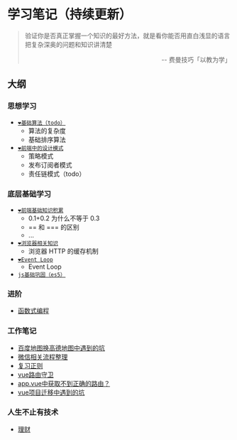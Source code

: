 # 学习笔记（持续更新）

> 验证你是否真正掌握一个知识的最好方法，就是看你能否用直白浅显的语言把复杂深奥的问题和知识讲清楚<p align="right">-- 费曼技巧「以教为学」</p> 

## 大纲
### 思想学习
- [`❤️基础算法（todo）`](./ideological-learning/基础算法.md)
  - 算法的复杂度 
  - 基础排序算法
- [`❤️前端中的设计模式`](./ideological-learning/前端中的设计模式.md)
  - 策略模式
  - 发布订阅者模式
  - 责任链模式（todo）

### 底层基础学习
- [`❤️前端基础知识积累`](./bottom-learning/基础知识.md)
  - 0.1+0.2 为什么不等于 0.3 
  - == 和 === 的区别
  -   ...
- [`❤️浏览器相关知识`](./bottom-learning/浏览器相关知识.md)
  - 浏览器 HTTP 的缓存机制
- [`❤️Event Loop`](./bottom-learning/event-loop.md)
  - Event Loop
- [`js基础巩固（es5）`](./bottom-learning/ES5.md)

### 进阶
- [函数式编程](advanced/函数式编程.md)
### 工作笔记
- [百度地图换高德地图中遇到的坑](work-notes/百度地图换高德中遇到的坑.md)
- [微信相关流程整理](work-notes/微信相关开发流程汇总.md)
- [复习正则](work-notes/正则.md)
- [vue路由守卫](work-notes/vue路由守卫.md)
- [app.vue中获取不到正确的路由？](work-notes/appVue.md)
- [vue项目迁移中遇到的坑](work-notes/vue项目迁移中遇到的坑.md)

### 人生不止有技术
- [理财](to-try-to-change-to-succeed/理财.md)
